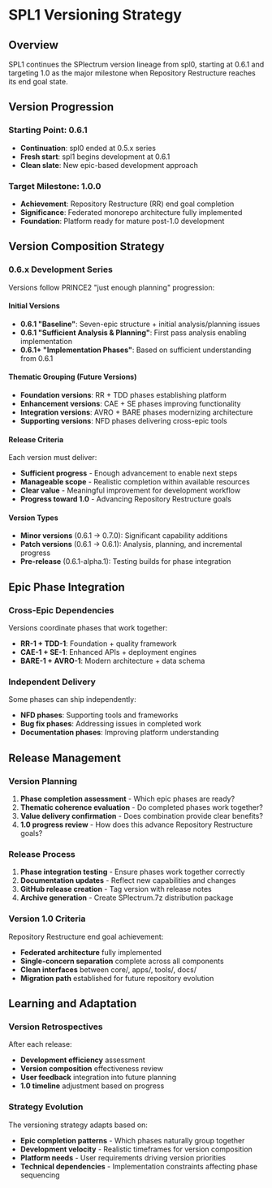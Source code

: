 # SPL1 Versioning Strategy

## Overview

SPL1 continues the SPlectrum version lineage from spl0, starting at 0.6.1 and targeting 1.0 as the major milestone when Repository Restructure reaches its end goal state.

## Version Progression

### Starting Point: 0.6.1
- **Continuation**: spl0 ended at 0.5.x series
- **Fresh start**: spl1 begins development at 0.6.1
- **Clean slate**: New epic-based development approach

### Target Milestone: 1.0.0
- **Achievement**: Repository Restructure (RR) end goal completion
- **Significance**: Federated monorepo architecture fully implemented
- **Foundation**: Platform ready for mature post-1.0 development

## Version Composition Strategy

### 0.6.x Development Series
Versions follow PRINCE2 "just enough planning" progression:

#### Initial Versions
- **0.6.1 "Baseline"**: Seven-epic structure + initial analysis/planning issues
- **0.6.1 "Sufficient Analysis & Planning"**: First pass analysis enabling implementation
- **0.6.1+ "Implementation Phases"**: Based on sufficient understanding from 0.6.1

#### Thematic Grouping (Future Versions)
- **Foundation versions**: RR + TDD phases establishing platform
- **Enhancement versions**: CAE + SE phases improving functionality  
- **Integration versions**: AVRO + BARE phases modernizing architecture
- **Supporting versions**: NFD phases delivering cross-epic tools

#### Release Criteria
Each version must deliver:
- **Sufficient progress** - Enough advancement to enable next steps
- **Manageable scope** - Realistic completion within available resources
- **Clear value** - Meaningful improvement for development workflow
- **Progress toward 1.0** - Advancing Repository Restructure goals

#### Version Types
- **Minor versions** (0.6.1 → 0.7.0): Significant capability additions
- **Patch versions** (0.6.1 → 0.6.1): Analysis, planning, and incremental progress
- **Pre-release** (0.6.1-alpha.1): Testing builds for phase integration

## Epic Phase Integration

### Cross-Epic Dependencies
Versions coordinate phases that work together:
- **RR-1 + TDD-1**: Foundation + quality framework
- **CAE-1 + SE-1**: Enhanced APIs + deployment engines
- **BARE-1 + AVRO-1**: Modern architecture + data schema

### Independent Delivery
Some phases can ship independently:
- **NFD phases**: Supporting tools and frameworks
- **Bug fix phases**: Addressing issues in completed work
- **Documentation phases**: Improving platform understanding

## Release Management

### Version Planning
1. **Phase completion assessment** - Which epic phases are ready?
2. **Thematic coherence evaluation** - Do completed phases work together?
3. **Value delivery confirmation** - Does combination provide clear benefits?
4. **1.0 progress review** - How does this advance Repository Restructure goals?

### Release Process
1. **Phase integration testing** - Ensure phases work together correctly
2. **Documentation updates** - Reflect new capabilities and changes
3. **GitHub release creation** - Tag version with release notes
4. **Archive generation** - Create SPlectrum.7z distribution package

### Version 1.0 Criteria
Repository Restructure end goal achievement:
- **Federated architecture** fully implemented
- **Single-concern separation** complete across all components
- **Clean interfaces** between core/, apps/, tools/, docs/
- **Migration path** established for future repository evolution

## Learning and Adaptation

### Version Retrospectives
After each release:
- **Development efficiency** assessment
- **Version composition** effectiveness review  
- **User feedback** integration into future planning
- **1.0 timeline** adjustment based on progress

### Strategy Evolution
The versioning strategy adapts based on:
- **Epic completion patterns** - Which phases naturally group together
- **Development velocity** - Realistic timeframes for version composition
- **Platform needs** - User requirements driving version priorities
- **Technical dependencies** - Implementation constraints affecting phase sequencing